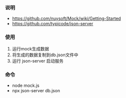 ### 说明
- https://github.com/nuysoft/Mock/wiki/Getting-Started
- https://github.com/typicode/json-server

### 使用

1. 运行mock生成数据
2. 将生成的数据复制到db.json文件中
3. 运行 json-server 启动服务

### 命令
- node mock.js
- npx json-server db.json
